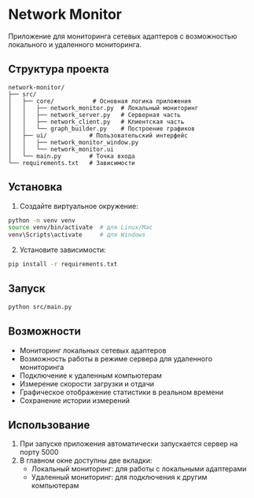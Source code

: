 # Network Monitor

Приложение для мониторинга сетевых адаптеров с возможностью локального и удаленного мониторинга.

## Структура проекта

```
network-monitor/
├── src/
│   ├── core/           # Основная логика приложения
│   │   ├── network_monitor.py  # Локальный мониторинг
│   │   ├── network_server.py   # Серверная часть
│   │   ├── network_client.py   # Клиентская часть
│   │   └── graph_builder.py    # Построение графиков
│   ├── ui/            # Пользовательский интерфейс
│   │   ├── network_monitor_window.py
│   │   └── network_monitor.ui
│   └── main.py        # Точка входа
└── requirements.txt   # Зависимости
```

## Установка

1. Создайте виртуальное окружение:
```bash
python -m venv venv
source venv/bin/activate  # для Linux/Mac
venv\Scripts\activate     # для Windows
```

2. Установите зависимости:
```bash
pip install -r requirements.txt
```

## Запуск

```bash
python src/main.py
```

## Возможности

- Мониторинг локальных сетевых адаптеров
- Возможность работы в режиме сервера для удаленного мониторинга
- Подключение к удаленным компьютерам
- Измерение скорости загрузки и отдачи
- Графическое отображение статистики в реальном времени
- Сохранение истории измерений

## Использование

1. При запуске приложения автоматически запускается сервер на порту 5000
2. В главном окне доступны две вкладки:
   - Локальный мониторинг: для работы с локальными адаптерами
   - Удаленный мониторинг: для подключения к другим компьютерам 